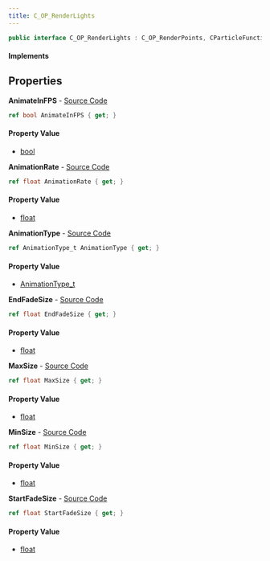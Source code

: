 ```yaml
---
title: C_OP_RenderLights
---
```


```csharp
public interface C_OP_RenderLights : C_OP_RenderPoints, CParticleFunctionRenderer, CParticleFunction, ISchemaClass<CParticleFunction>, ISchemaClass<CParticleFunctionRenderer>, ISchemaClass<C_OP_RenderPoints>, ISchemaClass<C_OP_RenderLights>, ISchemaField, ISchemaClass, INativeHandle
```

#### Implements

## Properties

**AnimateInFPS** - [Source Code](https://github.com/swiftly-solution/swiftlys2/blob/master/managed/src/SwiftlyS2.Generated/Schemas/Interfaces/C_OP_RenderLights.cs#L20)

```csharp
ref bool AnimateInFPS { get; }
```

#### Property Value

- [bool](https://learn.microsoft.com/dotnet/api/system.boolean)

**AnimationRate** - [Source Code](https://github.com/swiftly-solution/swiftlys2/blob/master/managed/src/SwiftlyS2.Generated/Schemas/Interfaces/C_OP_RenderLights.cs#L16)

```csharp
ref float AnimationRate { get; }
```

#### Property Value

- [float](https://learn.microsoft.com/dotnet/api/system.single)

**AnimationType** - [Source Code](https://github.com/swiftly-solution/swiftlys2/blob/master/managed/src/SwiftlyS2.Generated/Schemas/Interfaces/C_OP_RenderLights.cs#L18)

```csharp
ref AnimationType_t AnimationType { get; }
```

#### Property Value

- [AnimationType_t](/docs/api/shared/schemadefinitions/animationtype_t)

**EndFadeSize** - [Source Code](https://github.com/swiftly-solution/swiftlys2/blob/master/managed/src/SwiftlyS2.Generated/Schemas/Interfaces/C_OP_RenderLights.cs#L28)

```csharp
ref float EndFadeSize { get; }
```

#### Property Value

- [float](https://learn.microsoft.com/dotnet/api/system.single)

**MaxSize** - [Source Code](https://github.com/swiftly-solution/swiftlys2/blob/master/managed/src/SwiftlyS2.Generated/Schemas/Interfaces/C_OP_RenderLights.cs#L24)

```csharp
ref float MaxSize { get; }
```

#### Property Value

- [float](https://learn.microsoft.com/dotnet/api/system.single)

**MinSize** - [Source Code](https://github.com/swiftly-solution/swiftlys2/blob/master/managed/src/SwiftlyS2.Generated/Schemas/Interfaces/C_OP_RenderLights.cs#L22)

```csharp
ref float MinSize { get; }
```

#### Property Value

- [float](https://learn.microsoft.com/dotnet/api/system.single)

**StartFadeSize** - [Source Code](https://github.com/swiftly-solution/swiftlys2/blob/master/managed/src/SwiftlyS2.Generated/Schemas/Interfaces/C_OP_RenderLights.cs#L26)

```csharp
ref float StartFadeSize { get; }
```

#### Property Value

- [float](https://learn.microsoft.com/dotnet/api/system.single)

